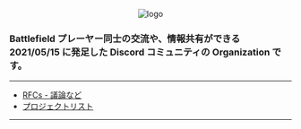 <div style="text-align: center;">

![logo](/profile/image/Discord_FHD.png)

</div>

### Battlefield プレーヤー同士の交流や、情報共有ができる 2021/05/15 に発足した Discord コミュニティの Organization です。

---

- [RFCs - 議論など](https://github.com/BattleFieldJapanCommunity/RFCs)
- [プロジェクトリスト](https://github.com/orgs/BattleFieldJapanCommunity/projects)

---
